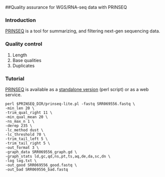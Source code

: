##Quality assurance for WGS/RNA-seq data with PRINSEQ

### Introduction
[PRINSEQ](http://prinseq.sourceforge.net/manual.html) is a tool for summarizing, and filtering next-gen sequencing data.

### Quality control
1. Length
2. Base qualities
3. Duplicates

### Tutorial
[PRINSEQ](http://prinseq.sourceforge.net/manual.html) is available as a [standalone version](http://sourceforge.net/projects/prinseq/files/) (perl script) or as a web service.


```
perl $PRINSEQ_DIR/prinseq-lite.pl -fastq SRR069556.fastq \
-min_len 20 \
-trim_qual_right 11 \
-min_qual_mean 20 \
-ns_max_n 1 \
-derep 235 \
-lc_method dust \
-lc_threshold 70 \
-trim_tail_left 5 \
-trim_tail_right 5 \
-out_format 3 \
-graph_data SRR069556_graph.gd \
-graph_stats ld,gc,qd,ns,pt,ts,aq,de,da,sc,dn \
-log log.txt \
-out_good SRR069556_good.fastq \
-out_bad SRR069556_bad.fastq
```

